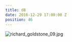 ```yaml
---
title: d8
date: 2016-12-29 17:00:00 Z
position: 46
---
```


![richard_goldstone_09.jpg](/uploads/richard_goldstone_09.jpg)